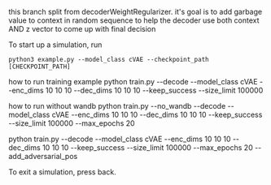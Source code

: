 this branch split from decoderWeightRegularizer.
it's goal is to add garbage value to context in random sequence to help the decoder use both context AND z vector to come up with final decision


To start up a simulation, run

```
python3 example.py --model_class cVAE --checkpoint_path [CHECKPOINT_PATH]
```

how to run training example
python train.py --decode --model_class cVAE --enc_dims 10 10 10 --dec_dims 10 10 10 --keep_success --size_limit 100000

how to run without wandb
python train.py --no_wandb --decode --model_class cVAE --enc_dims 10 10 10 --dec_dims 10 10 10 --keep_success --size_limit 100000 --max_epochs 20

python train.py --decode --model_class cVAE --enc_dims 10 10 10 --dec_dims 10 10 10 --keep_success --size_limit 100000 --max_epochs 20 --add_adversarial_pos

To exit a simulation, press back.
